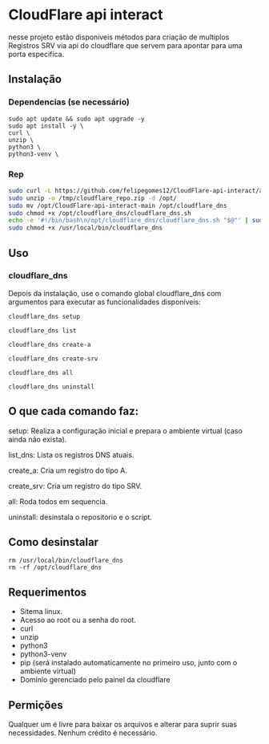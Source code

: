 # CloudFlare api interact

nesse projeto estão disponiveis métodos para criação de multiplos Registros SRV via api do cloudflare que servem para apontar para uma porta especifíca.

## Instalação

### Dependencias (se necessário)
```shell
sudo apt update && sudo apt upgrade -y
sudo apt install -y \
curl \
unzip \
python3 \
python3-venv \
```
### Rep
```bash
sudo curl -L https://github.com/felipegomes12/CloudFlare-api-interact/archive/refs/heads/main.zip -o /tmp/cloudflare_repo.zip
sudo unzip -o /tmp/cloudflare_repo.zip -d /opt/
sudo mv /opt/CloudFlare-api-interact-main /opt/cloudflare_dns
sudo chmod +x /opt/cloudflare_dns/cloudflare_dns.sh
echo -e '#!/bin/bash\n/opt/cloudflare_dns/cloudflare_dns.sh "$@"' | sudo tee /usr/local/bin/cloudflare_dns > /dev/null
sudo chmod +x /usr/local/bin/cloudflare_dns
```
## Uso
### cloudflare_dns
Depois da instalação, use o comando global cloudflare_dns com argumentos para executar as funcionalidades disponíveis:
```shell
cloudflare_dns setup
```
```shell
cloudflare_dns list
```
```shell
cloudflare_dns create-a
```
```shell
cloudflare_dns create-srv

```
```shell
cloudflare_dns all

```
```shell
cloudflare_dns uninstall

```
## O que cada comando faz:
setup: Realiza a configuração inicial e prepara o ambiente virtual (caso ainda não exista).

list_dns: Lista os registros DNS atuais.

create_a: Cria um registro do tipo A.

create_srv: Cria um registro do tipo SRV.

all: Roda todos em sequencia.

uninstall: desinstala o repositorio e o script.
## Como desinstalar
```shell
rm /usr/local/bin/cloudflare_dns
rm -rf /opt/cloudflare_dns
``` 

## Requerimentos
- Sitema linux.
- Acesso ao root ou a senha do root.
- curl 
- unzip
- python3
- python3-venv
- pip (será instalado automaticamente no primeiro uso, junto com o ambiente virtual)
- Domínio gerenciado pelo painel da cloudflare
## Permições
Qualquer um é livre para baixar os arquivos e alterar para suprir suas necessidades. Nenhum crédito é necessário.